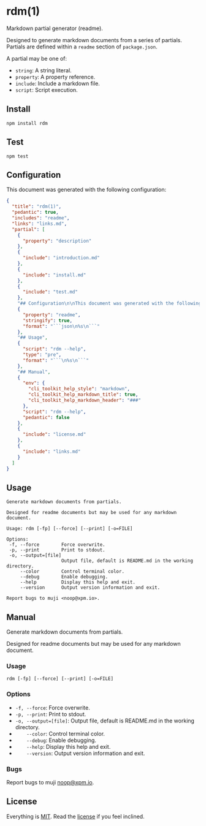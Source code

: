 rdm(1)
======

Markdown partial generator (readme).

Designed to generate markdown documents from a series of partials. Partials are defined within a `readme` section of `package.json`.

A partial may be one of:

* `string`: A string literal.
* `property`: A property reference.
* `include`: Include a markdown file.
* `script`: Script execution.

## Install

```
npm install rdm
```

## Test

```
npm test
```

## Configuration

This document was generated with the following configuration:

```json
{
  "title": "rdm(1)",
  "pedantic": true,
  "includes": "readme",
  "links": "links.md",
  "partial": [
    {
      "property": "description"
    },
    {
      "include": "introduction.md"
    },
    {
      "include": "install.md"
    },
    {
      "include": "test.md"
    },
    "## Configuration\n\nThis document was generated with the following configuration:",
    {
      "property": "readme",
      "stringify": true,
      "format": "```json\n%s\n```"
    },
    "## Usage",
    {
      "script": "rdm --help",
      "type": "pre",
      "format": "```\n%s\n```"
    },
    "## Manual",
    {
      "env": {
        "cli_toolkit_help_style": "markdown",
        "cli_toolkit_help_markdown_title": true,
        "cli_toolkit_help_markdown_header": "###"
      },
      "script": "rdm --help",
      "pedantic": false
    },
    {
      "include": "license.md"
    },
    {
      "include": "links.md"
    }
  ]
}
```

## Usage

```
Generate markdown documents from partials.

Designed for readme documents but may be used for any markdown document.

Usage: rdm [-fp] [--force] [--print] [-o=FILE]

Options:
 -f, --force        Force overwrite.
 -p, --print        Print to stdout.
 -o, --output=[file]
                    Output file, default is README.md in the working directory.
     --color        Control terminal color.
     --debug        Enable debugging.
     --help         Display this help and exit.
     --version      Output version information and exit.

Report bugs to muji <noop@xpm.io>.

```

## Manual

Generate markdown documents from partials.

Designed for readme documents but may be used for any markdown document.

### Usage

```
rdm [-fp] [--force] [--print] [-o=FILE]
```

### Options

* `-f, --force`: Force overwrite.
* `-p, --print`: Print to stdout.
* `-o, --output=[file]`: Output file, default is README.md in the working directory.
* `    --color`: Control terminal color.
* `    --debug`: Enable debugging.
* `    --help`: Display this help and exit.
* `    --version`: Output version information and exit.

### Bugs

Report bugs to muji <noop@xpm.io>.

## License

Everything is [MIT](http://en.wikipedia.org/wiki/MIT_License). Read the [license](/LICENSE) if you feel inclined.

[command]: https://github.com/freeformsystems/cli-command.

